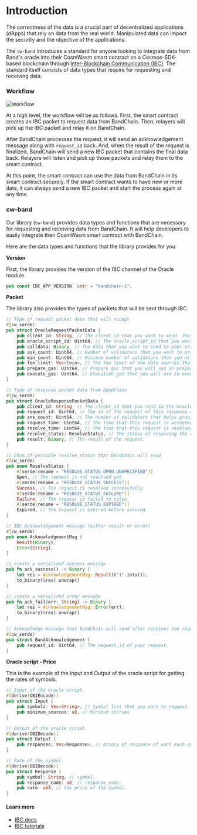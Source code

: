 # Introduction

The correctness of the data is a crucial part of decentralized applications (dApps) that rely on data from the real world. Manipulated data can impact the security and the objective of the applications.

The `cw-band` introduces a standard for anyone looking to integrate data from Band's oracle into their CosmWasm smart contract on a Cosmos-SDK-based blockchain through [Inter-Blockchain Communication (IBC)](https://ibc.cosmos.network/main/ibc/overview.html). The standard itself consists of data types that require for requesting and receiving data.

### Workflow

![workflow](https://user-images.githubusercontent.com/13800683/229094449-924cd62b-1c0e-4733-875f-adfe34001e16.png)

At a high level, the workflow will be as follows. First, the smart contract creates an IBC packet to request data from BandChain. Then, relayers will pick up the IBC packet and relay it on BandChain.

After BandChain processes the request, it will send an acknowledgement message along with `request_id` back. And, when the result of the request is finalized, BandChain will send a new IBC packet that contains the final data back. Relayers will listen and pick up those packets and relay them to the smart contract.

At this point, the smart contract can use the data from BandChain in its smart contract securely. If the smart contract wants to have new or more data, it can always send a new IBC packet and start the process again at any time.

### cw-band

Our library (`cw-band`) provides data types and functions that are necessary for requesting and receiving data from BandChain. It will help developers to easily integrate their CosmWasm smart contract with BandChain.

Here are the data types and functions that the library provides for you.

**Version**

First, the library provides the version of the IBC channel of the Oracle module.

```rust
pub const IBC_APP_VERSION: &str = "bandchain-1";
```

**Packet**

The library also provides the types of packets that will be sent through IBC.

```rust
// Type of request packet data that will accept
#[cw_serde]
pub struct OracleRequestPacketData {
    pub client_id: String, // The client_id that you want to send. This will help you to identify the client that request.
    pub oracle_script_id: Uint64, // The oracle_script_id that you want to request data from.
    pub calldata: Binary, // The data that you want to send to your oracle script.
    pub ask_count: Uint64, // Number of validators that you want to provide you data.
    pub min_count: Uint64, // Minimum number of validators that you will accept the final result.
    pub fee_limit: Vec<Coin>, // The fee limit of the data sources that you are willing to pay for the data.
    pub prepare_gas: Uint64, // Prepare gas that you will use in preparation process of the oracle script.
    pub execute_gas: Uint64, // Execution gas that you will use in execution process of the oracle script.
}

// Type of response packet data from BandChain
#[cw_serde]
pub struct OracleResponsePacketData {
    pub client_id: String, // The client_id that you send in the OracleRequestPacketData.
    pub request_id: Uint64, // The id of the request of this response on BandChain.
    pub ans_count: Uint64, // The number of validators that helps provide this result.
    pub request_time: Uint64, // The time that this request is accepted on BandChain.
    pub resolve_time: Uint64, // The time that this request is resolved on BandChain.
    pub resolve_status: ResolveStatus, // The status of resolving the request.
    pub result: Binary, // The result of the request.
}

// Enum of possible resolve_status that BandChain will send
#[cw_serde]
pub enum ResolveStatus {
    #[serde(rename = "RESOLVE_STATUS_OPEN_UNSPECIFIED")]
    Open, // The request is not resolved yet.
    #[serde(rename = "RESOLVE_STATUS_SUCCESS")]
    Success, // The request is resolved successfully.
    #[serde(rename = "RESOLVE_STATUS_FAILURE")]
    Failure, // The request is failed to solve.
    #[serde(rename = "RESOLVE_STATUS_EXPIRED")]
    Expired, // The request is expired before solving.
}

// IBC Acknowledgement message (either result or error)
#[cw_serde]
pub enum AcknowledgementMsg {
    Result(Binary),
    Error(String),
}

// create a serialized success message
pub fn ack_success() -> Binary {
    let res = AcknowledgementMsg::Result(b"1".into());
    to_binary(&res).unwrap()
}

// create a serialized error message
pub fn ack_fail(err: String) -> Binary {
    let res = AcknowledgementMsg::Error(err);
    to_binary(&res).unwrap()
}

// Acknowledge message that BandChain will send after receives the request.
#[cw_serde]
pub struct BandAcknowledgement {
    pub request_id: Uint64, // The request_id of your request.
}
```

**Oracle script - Price**

This is the example of the Input and Output of the oracle script for getting the rates of symbols.

```rust
// Input of the oracle script.
#[derive(OBIEncode)]
pub struct Input {
    pub symbols: Vec<String>, // Symbol list that you want to request.
    pub minimum_sources: u8, // Minimum sources
}

// Output of the oracle script.
#[derive(OBIDecode)]
pub struct Output {
    pub responses: Vec<Response>, // Arrary of response of each each symbol.
}

// Rate of the symbol.
#[derive(OBIDecode)]
pub struct Response {
    pub symbol: String, // symbol.
    pub response_code: u8, // response_code.
    pub rate: u64, // the price of the symbol.
}
```

#### Learn more

- [IBC docs](https://ibc.cosmos.network/main/ibc/overview.html)
- [IBC tutorials](https://tutorials.cosmos.network/academy/3-ibc/)
